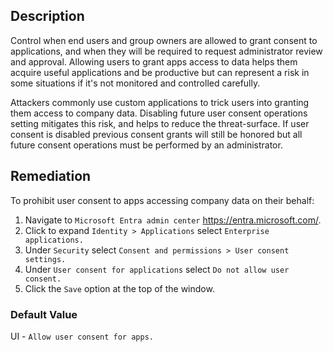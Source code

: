 ## Description

Control when end users and group owners are allowed to grant consent to applications, and when they will be required to request administrator review and approval. Allowing users to grant apps access to data helps them acquire useful applications and be productive but can represent a risk in some situations if it's not monitored and controlled carefully.

Attackers commonly use custom applications to trick users into granting them access to company data. Disabling future user consent operations setting mitigates this risk, and helps to reduce the threat-surface. If user consent is disabled previous consent grants will still be honored but all future consent operations must be performed by an administrator.

## Remediation

To prohibit user consent to apps accessing company data on their behalf:

1. Navigate to `Microsoft Entra admin center` https://entra.microsoft.com/.
2. Click to expand `Identity > Applications` select `Enterprise applications.`
3. Under `Security` select `Consent and permissions > User consent settings.`
4. Under `User consent for applications` select `Do not allow user consent.`
5. Click the `Save` option at the top of the window.

### Default Value

UI - `Allow user consent for apps.`